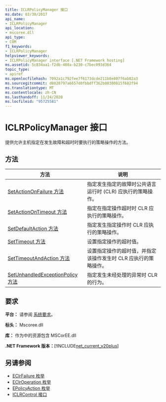 ```yaml
---
title: ICLRPolicyManager 接口
ms.date: 03/30/2017
api_name:
- ICLRPolicyManager
api_location:
- mscoree.dll
api_type:
- COM
f1_keywords:
- ICLRPolicyManager
helpviewer_keywords:
- ICLRPolicyManager interface [.NET Framework hosting]
ms.assetid: 5c834aa1-f2db-408a-b230-c7bec093d364
topic_type:
- apiref
ms.openlocfilehash: 7092a1c792fee7f6173dcde211b8e807f6ab02a3
ms.sourcegitcommit: d8020797a6657d0fbbdff362b80300815f682f94
ms.translationtype: MT
ms.contentlocale: zh-CN
ms.lasthandoff: 11/24/2020
ms.locfileid: "95725581"
---
```

# <a name="iclrpolicymanager-interface"></a>ICLRPolicyManager 接口

提供允许主机指定在发生故障和超时时要执行的策略操作的方法。  
  
## <a name="methods"></a>方法  
  
|方法|说明|  
|------------|-----------------|  
|[SetActionOnFailure 方法](iclrpolicymanager-setactiononfailure-method.md)|指定发生指定的故障时公共语言运行时 (CLR) 应执行的策略操作。|  
|[SetActionOnTimeout 方法](iclrpolicymanager-setactionontimeout-method.md)|指定在指定操作超时时 CLR 应执行的策略操作。|  
|[SetDefaultAction 方法](iclrpolicymanager-setdefaultaction-method.md)|指定发生指定操作时 CLR 应执行的策略操作。|  
|[SetTimeout 方法](iclrpolicymanager-settimeout-method.md)|设置指定操作的超时值。|  
|[SetTimeoutAndAction 方法](iclrpolicymanager-settimeoutandaction-method.md)|设置指定操作的超时值，并指定该操作发生时 CLR 应执行的策略操作。|  
|[SetUnhandledExceptionPolicy 方法](iclrpolicymanager-setunhandledexceptionpolicy-method.md)|指定发生未经处理的异常时 CLR 的行为。|  
  
## <a name="requirements"></a>要求  

 **平台：** 请参阅 [系统要求](../../get-started/system-requirements.md)。  
  
 **标头：** Mscoree.dll  
  
 **库：** 作为中的资源包含 MSCorEE.dll  
  
 **.NET Framework 版本：**[!INCLUDE[net_current_v20plus](../../../../includes/net-current-v20plus-md.md)]  
  
## <a name="see-also"></a>另请参阅

- [EClrFailure 枚举](eclrfailure-enumeration.md)
- [EClrOperation 枚举](eclroperation-enumeration.md)
- [EPolicyAction 枚举](epolicyaction-enumeration.md)
- [ICLRControl 接口](iclrcontrol-interface.md)
